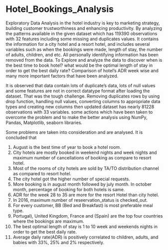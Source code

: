 # Hotel_Bookings_Analysis

 Exploratory Data Analysis in the hotel industry is key to marketing strategy, building customer trustworthiness and enhancing productivity. By analyzing the patterns available in the given dataset which has 119390 observations with 32 features including some missing and duplicates values. It contains the information for a city hotel and a resort hotel, and includes several variables such as when the bookings were made, length of stay, the number of adults, children, and etc. All personally identifying information has been removed from the data. To Explore and analyze the data to discover when is the best time to book hotel? what would be the optimal length of stay in order to get the best daily rate? Comparison of hotel’s ADR week wise and many more important factors that have been analyzed.

It is observed that data contain lots of duplicate’s data, lots of null values and some features are not in correct datatype format after loading the dataset. That was the tough challenge. Removing duplicates rows by using drop function, handling null values, converting columns to appropriate data types and creating new columns then updated dataset has nearly 81228 observations with 33 variables. some actions which have been taken to overcome the problem and to make the better analysis using NumPy, Pandas, Matplotlib, seaborn libraries.

Some problems are taken into consideration and are analysed. It is concluded that
1. August is the best time of year to book a hotel room.
2. City hotels are mostly booked in weekend nights and week nights and maximum number of cancellations of booking as compare to resort hotel.
3. Most of the rooms of city hotels are sold by TA/TO distribution channel as compared to resort hotel.
4. The city hotel got the higher number of special requests.
6. More booking is in august month followed by july month. In october month, percentage of booking for both hotels is same.
7. ADR for the week 28 to 35 are more for the resort Hotel than city hotel.
8. In 2016, maximum number of reseervation_status is checked_out.
9. For every customer, BB (Bed and Breakfast) is most preferable meal type.
10. Portugal), United Kingdom, France and (Spain) are the top four countries where the bookings are maximum.
11. The best optimal length of stay is 1 to 10 week and weekends nights in order to get the best daily rate. 
12. Average daily rate(ADR) is positively correlated to children, adults, and babies with 33%, 25% and 2% respectively.









